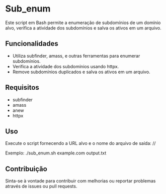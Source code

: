 # Sub_enum
Este script em Bash permite a enumeração de subdomínios de um domínio alvo, verifica a atividade dos subdomínios e salva os ativos em um arquivo.


## Funcionalidades

- Utiliza subfinder, amass, e outras ferramentas para enumerar subdomínios.
- Verifica a atividade dos subdomínios usando httpx.
- Remove subdomínios duplicados e salva os ativos em um arquivo.


## Requisitos

- subfinder
- amass
- anew
- httpx

## Uso

Execute o script fornecendo a URL alvo e o nome do arquivo de saída: //

Exemplo: ./sub_enum.sh example.com output.txt

## Contribuição

Sinta-se à vontade para contribuir com melhorias ou reportar problemas através de issues ou pull requests.


